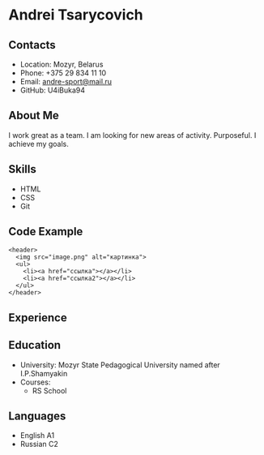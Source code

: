 # Andrei Tsarycovich

## Contacts
* Location: Mozyr, Belarus
* Phone: +375 29 834 11 10
* Email: andre-sport@mail.ru
* GitHub: U4iBuka94

## About Me
I work great as a team.
I am looking for new areas of activity. Purposeful. I achieve my goals.

## Skills
* HTML
* CSS
* Git

## Code Example
```
<header>
  <img src="image.png" alt="картинка">
  <ul>
    <li><a href="ссылка"></a></li>
    <li><a href="ссылка2"></a></li>
  </ul>
</header>
```

## Experience

## Education

* University: Mozyr State Pedagogical University named after I.P.Shamyakin
* Courses:
  + RS School

## Languages
* English A1
* Russian C2